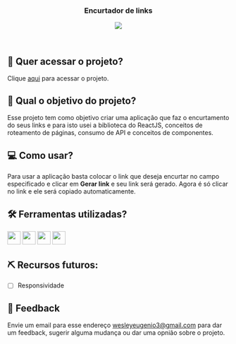 <h3 align="center">
 Encurtador de links
</h3>

<p align="center">
<img src="https://img.shields.io/badge/status-concluído-green?style=for-the-badge"/>
</p>
<br>

## 🔗 Quer acessar o projeto?

Clique [aqui](https://eugenio-cyber.github.io/reactjs-encurtador-links/) para acessar o projeto.

## 🏹 Qual o objetivo do projeto?

Esse projeto tem como objetivo criar uma aplicação que faz o encurtamento do seus links e para isto usei a biblioteca do ReactJS, conceitos de roteamento de páginas, consumo de API e conceitos de componentes.

## 💻 Como usar?

Para usar a aplicação basta colocar o link que deseja encurtar no campo especificado e clicar em **Gerar link** e seu link será gerado. Agora é só clicar no link e ele será copiado automaticamente.

## 🛠️ Ferramentas utilizadas?

<div>
  <img height=30 src="https://img.shields.io/badge/HTML5-E34F26?style=for-the-badge&logo=html5&logoColor=white">
  <img height=30 src="https://img.shields.io/badge/CSS3-1572B6?style=for-the-badge&logo=css3&logoColor=white">
  <img height=30 src="https://img.shields.io/badge/JavaScript-F7DF1E?style=for-the-badge&logo=javascript&logoColor=black">
  <img height=30 src="https://img.shields.io/badge/React-20232A?style=for-the-badge&logo=react&logoColor=61DAFB">
</div>

## ⛏️ Recursos futuros:

- [ ] Responsividade

## 💬 Feedback

Envie um email para esse endereço <wesleyeugenio3@gmail.com> para dar um feedback, sugerir alguma mudança ou dar uma opnião sobre o projeto.
